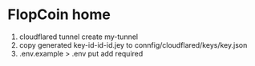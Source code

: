 FlopCoin home
===


1) cloudflared tunnel create my-tunnel
2) copy generated key-id-id-id.jey to connfig/cloudflared/keys/key.json
3) .env.example > .env put add required